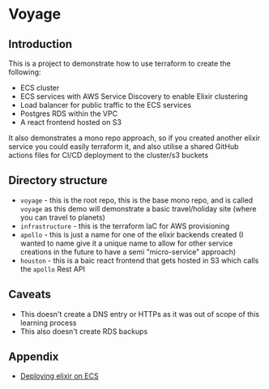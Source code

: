 # Voyage

## Introduction
This is a project to demonstrate how to use terraform to create the following:
- ECS cluster
- ECS services with AWS Service Discovery to enable Elixir clustering
- Load balancer for public traffic to the ECS services
- Postgres RDS within the VPC
- A react frontend hosted on S3

It also demonstrates a mono repo approach, so if you created another elixir service you could easily terraform it, and also utilise a shared GitHub actions files for CI/CD deployment to the cluster/s3 buckets

## Directory structure
- `voyage` - this is the root repo, this is the base mono repo, and is called `voyage` as this demo will demonstrate a basic travel/holiday site (where you can travel to planets)
- `infrastructure` - this is the terraform IaC for AWS provisioning
- `apollo` - this is just a name for one of the elixir backends created (I wanted to name give it a unique name to allow for other service creations in the future to have a semi "micro-service" approach)
- `houston` -  this is a baic react frontend that gets hosted in S3 which calls the `apollo` Rest API

## Caveats
- This doesn't create a DNS entry or HTTPs as it was out of scope of this learning process
- This also doesn't create RDS backups

## Appendix
- [Deploying elixir on ECS](https://silbernagel.dev/posts/deploying-elixir-on-ecs-part-1/)
